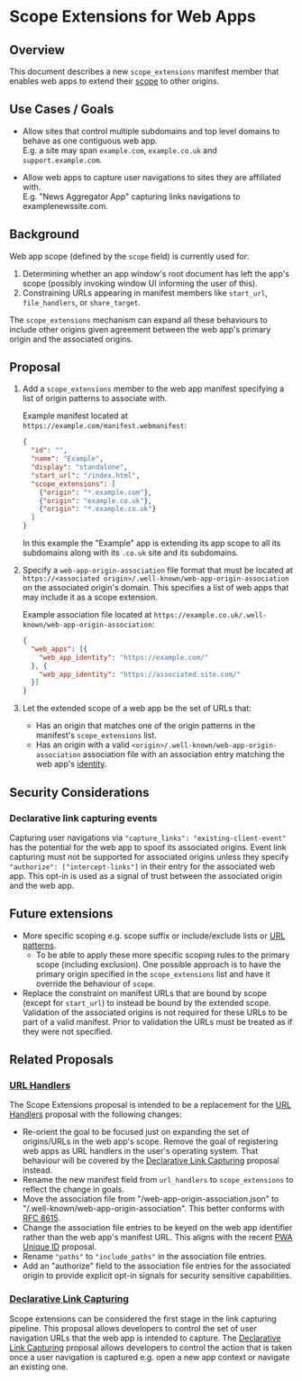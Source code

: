 # Scope Extensions for Web Apps

## Overview

This document describes a new `scope_extensions` manifest member that enables
web apps to extend their
[scope](https://www.w3.org/TR/appmanifest/#understanding-scope) to other
origins.


## Use Cases / Goals

- Allow sites that control multiple subdomains and top level domains to behave
  as one contiguous web app.\
  E.g. a site may span `example.com`, `example.co.uk` and `support.example.com`.

- Allow web apps to capture user navigations to sites they are affiliated with.\
  E.g. "News Aggregator App" capturing links navigations to examplenewssite.com.


## Background

Web app scope (defined by the `scope` field) is currently used for:
1. Determining whether an app window's root document has left the app's scope
   (possibly invoking window UI informing the user of this).
1. Constraining URLs appearing in manifest members like `start_url`, `file_handlers`, or `share_target`.

The `scope_extensions` mechanism can expand all these behaviours to include
other origins given agreement between the web app's primary origin and the
associated origins.


## Proposal

1. Add a `scope_extensions` member to the web app manifest specifying a list of
   origin patterns to associate with.

   Example manifest located at `https://example.com/manifest.webmanifest`:
   ```json
   {
     "id": "",
     "name": "Example",
     "display": "standalone",
     "start_url": "/index.html",
     "scope_extensions": [
       {"origin": "*.example.com"},
       {"origin": "example.co.uk"},
       {"origin": "*.example.co.uk"}
     ]
   }
   ```
   In this example the "Example" app is extending its app scope to all its
   subdomains along with its `.co.uk` site and its subdomains.

1. Specify a `web-app-origin-association` file format that must be located
   at `https://<associated origin>/.well-known/web-app-origin-association`
   on the associated origin's domain. This specifies a list of web apps that
   may include it as a scope extension.

   Example association file located at
   `https://example.co.uk/.well-known/web-app-origin-association`:
   ```json
   {
     "web_apps": [{
       "web_app_identity": "https://example.com/"
     }, {
       "web_app_identity": "https://associated.site.com/"
     }]
   }
   ```

1. Let the extended scope of a web app be the set of URLs that:
    - Has an origin that matches one of the origin patterns in the manifest's
      `scope_extensions` list.
    - Has an origin with a valid
      `<origin>/.well-known/web-app-origin-association` association file
      with an association entry matching the web app's
      [identity](https://w3c.github.io/manifest/#dfn-identity).

## Security Considerations

### Declarative link capturing events

Capturing user navigations via `"capture_links": "existing-client-event"` has
the potential for the web app to spoof its associated origins. Event link
capturing must not be supported for associated origins unless they specify
`"authorize": ["intercept-links"]` in their entry for the associated web app.
This opt-in is used as a signal of trust between the associated origin and the
web app.


## Future extensions

- More specific scoping e.g. scope suffix or include/exclude lists or
  [URL patterns](https://wicg.github.io/urlpattern/).
  - To be able to apply these more specific scoping rules to the primary
    scope (including exclusion).
    One possible approach is to have the primary origin specified in the
    `scope_extensions` list and have it override the behaviour of `scope`.
- Replace the constraint on manifest URLs that are bound by scope (except for
  `start_url`) to instead be bound by the extended scope. Validation of the
  associated origins is not required for these URLs to be part of a valid
  manifest. Prior to validation the URLs must be treated as if they were not
  specified.

## Related Proposals

### [URL Handlers](https://github.com/WICG/pwa-url-handler/blob/main/explainer.md)

The Scope Extensions proposal is intended to be a replacement for the
[URL Handlers](https://github.com/WICG/pwa-url-handler/blob/main/explainer.md)
proposal with the following changes:
 - Re-orient the goal to be focused just on expanding the set of origins/URLs in
   the web app's scope. Remove the goal of registering web apps as URL handlers
   in the user's operating system. That behaviour will be covered by the
   [Declarative Link Capturing](https://github.com/WICG/sw-launch/blob/main/declarative_link_capturing.md)
   proposal instead.
 - Rename the new manifest field from `url_handlers` to `scope_extensions` to
   reflect the change in goals.
 - Move the association file from "<origin>/web-app-origin-association.json" to
   "<origin>/.well-known/web-app-origin-association". This better conforms
   with [RFC 8615](https://datatracker.ietf.org/doc/html/rfc8615).
 - Change the association file entries to be keyed on the web app identifier
   rather than the web app's manifest URL. This aligns with the recent
   [PWA Unique ID](https://github.com/philloooo/pwa-unique-id/blob/main/explainer.md)
   proposal.
 - Rename `"paths"` to `"include_paths"` in the association file entries.
 - Add an "authorize" field to the association file entries for the associated
   origin to provide explicit opt-in signals for security sensitive
   capabilities.

### [Declarative Link Capturing](https://github.com/WICG/sw-launch/blob/main/declarative_link_capturing.md)

Scope extensions can be considered the first stage in the link capturing
pipeline. This proposal allows developers to control the set of user navigation
URLs that the web app is intended to capture. The
[Declarative Link Capturing](https://github.com/WICG/sw-launch/blob/main/declarative_link_capturing.md)
proposal allows developers to control the action that is taken once a user
navigation is captured e.g. open a new app context or navigate an existing one.
